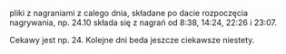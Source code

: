 pliki z nagraniami z calego dnia, składane po dacie rozpoczęcia nagrywania, np. 24.10 składa się z nagrań od 8:38, 14:24, 22:26 i 23:07.

Cekawy jest np. 24. Kolejne dni beda jeszcze ciekawsze niestety.
